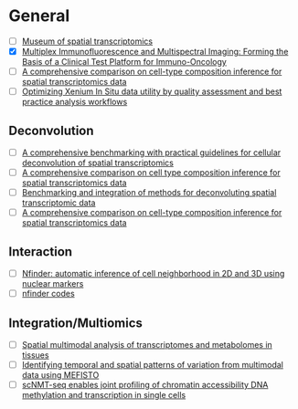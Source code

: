 # General
- [ ] [Museum of spatial transcriptomics](https://www.nature.com/articles/s41592-022-01409-2)  
- [x] [Multiplex Immunofluorescence and Multispectral Imaging: Forming the Basis of a Clinical Test Platform for Immuno-Oncology](https://www.frontiersin.org/articles/10.3389/fmolb.2021.674747/full)
- [ ] [A comprehensive comparison on cell-type composition inference for spatial transcriptomics data](https://pubmed.ncbi.nlm.nih.gov/35753702/)
- [ ] [Optimizing Xenium In Situ data utility by quality assessment and best practice analysis workflows](https://www.biorxiv.org/content/10.1101/2023.02.13.528102v1)
## Deconvolution 
- [ ] [A comprehensive benchmarking with practical guidelines for cellular deconvolution of spatial transcriptomics](https://www.nature.com/articles/s41467-023-37168-7)
- [ ] [A comprehensive comparison on cell type composition inference for spatial transcriptomics data](https://www.biorxiv.org/content/10.1101/2022.02.20.481171v1.full.pdf)
- [ ] [Benchmarking and integration of methods for deconvoluting spatial transcriptomic data](https://academic.oup.com/bioinformatics/article/39/1/btac805/6900924)
- [ ] [A comprehensive comparison on cell-type composition inference for spatial transcriptomics data](https://www.ncbi.nlm.nih.gov/pmc/articles/PMC9294426/)
## Interaction  
- [ ] [Nfinder: automatic inference of cell neighborhood in 2D and 3D using nuclear markers](https://bmcbioinformatics.biomedcentral.com/articles/10.1186/s12859-023-05284-2)
- [ ] [nfinder codes](https://github.com/santi-rodriguez/nfinder)  
## Integration/Multiomics
- [ ] [Spatial multimodal analysis of transcriptomes and metabolomes in tissues](https://www.nature.com/articles/s41587-023-01937-y)
- [ ] [Identifying temporal and spatial patterns of variation from multimodal data using MEFISTO](https://www.nature.com/articles/s41592-021-01343-9)
- [ ] [scNMT-seq enables joint profiling of chromatin accessibility DNA methylation and transcription in single cells](https://www.nature.com/articles/s41467-018-03149-4)

